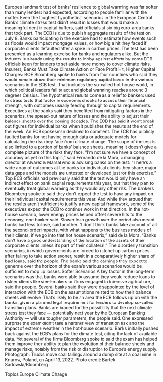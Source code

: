 Europe’s landmark test of banks’ resilience to global warming was far softer than many lenders had expected, according to people familiar with the matter.
Even the toughest hypothetical scenarios in the European Central Bank’s climate stress test didn’t result in losses that would make a meaningful dent in capital buffers, said officials at six big euro-area banks that took part. The ECB is due to publish aggregate results of the test on July 8.
Banks participating in the exercise had to estimate how events such as floods would impact mortgage values, or how big a hit they faced if corporate clients defaulted after a spike in carbon prices. The test has been presented as a learning exercise for banks and regulators alike. But the industry is already using the results to lobby against efforts by some ECB officials keen for lenders to set aside more money to cover climate risks.
Insurers, Banks Must Take Climate Action or Face Profit Hit, Higher Capital Charges: BOE
Bloomberg spoke to banks from four countries who said they would remain above their minimum regulatory capital levels in the various scenarios in the ECB test. That includes the so-called hot-house world, in which political leaders fail to act and global warming reaches around 3 degrees Celsius.
The hypothetical results come as a relief to bankers used to stress tests that factor in economic shocks to assess their financial strength, with outcomes usually feeding through to capital requirements. Executives at the banks said they benefited from mitigating factors in the scenarios, the spread-out nature of losses and the ability to adjust their balance sheets over the coming decades.
The ECB has said it won’t break out figures for individual banks when it publishes the results at the end of the week. An ECB spokesman declined to comment.
The ECB has publicly faulted banks for not having enough data or adequate models for calculating the risk they face from climate change. The scope of the test is also limited to a portion of banks’ balance sheets, meaning it doesn’t give a complete picture of the risks they face.
“I’m not sure we have a concept of accuracy as yet on this topic,” said Fernando de la Mora, a managing director at Alvarez & Marsal who is advising banks on the test. “There’s a wide array of outcomes at the banks for individual clients they share, major data gaps and the models are untested or developed just for this exercise.”
Top ECB officials had previously said that the test would only have an indirect effect on bank capital requirements this year, but that they plan to eventually treat global warming as they would any other risk.
The bankers Bloomberg spoke to said they don’t expect the test to have any impact on their individual capital requirements this year. And while they argued that the results aren’t sufficient to justify a new capital framework, some of the executives expect the ECB to continue work in that direction.
In the hot-house scenario, lower energy prices helped offset severe hits to the economy, one banker said. Slower loan growth over the period also meant banks had less to lose, said another.
“I don’t think banks take account of all the second-order impacts, with what happens to the business models of their clients, if we go into that hot house scenario,” said de la Mora. “Banks don’t have a good understanding of the location of the assets of their corporate clients unless it’s part of their collateral.”
The disorderly transition scenarios, in which governments are forced to ratchet up carbon prices after failing to take action sooner, result in a comparatively higher share of bad loans, said the people.
The banks said the earnings they expect to generate over the horizon of the exam’s various scenarios would be sufficient to mop up losses.
Softer Scenarios
A key factor in the long-term scenarios was that banks were able to assume they would reduce loans to riskier clients like steel-makers or firms engaged in intensive agriculture, said the people.
Several banks said they were disappointed by the level of interaction with the ECB on the assumptions related to how their balance sheets will evolve. That’s likely to be an area the ECB follows up on with the banks, given a planned legal requirement for lenders to develop so-called transition plans.
Banks are braced for the possibility that the next climate stress test they face — potentially next year by the European Banking Authority — will use tougher parameters, the people said. One expressed surprise the exam didn’t take a harsher view of transition risk and the impact of extreme weather in the hot-house scenario.
Banks initially pushed back against the ECB’s plans for the climate test, citing the lack of available data. Yet several of the firms Bloomberg spoke to said the exam has helped them improve their ability to plan the evolution of their balance sheets and manage risks, notably from the risk of disruption to Europe’s energy supply.
Photograph: Trucks move coal tailings around a dump site at a coal mine in Knurow, Poland, on April 13, 2022. Photo credit: Bartek Sadowski/Bloomberg

Topics
Europe
Climate Change
